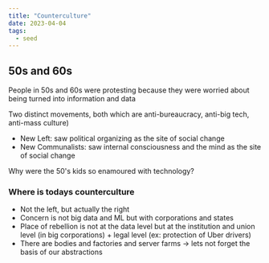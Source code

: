 ```yaml
---
title: "Counterculture"
date: 2023-04-04
tags:
  - seed
---
```


## 50s and 60s

People in 50s and 60s were protesting because they were worried about being turned into information and data

Two distinct movements, both which are anti-bureaucracy, anti-big tech, anti-mass culture)

- New Left: saw political organizing as the site of social change
- New Communalists: saw internal consciousness and the mind as the site of social change

Why were the 50's kids so enamoured with technology?

### Where is todays counterculture

- Not the left, but actually the right
- Concern is not big data and ML but with corporations and states
- Place of rebellion is not at the data level but at the institution and union level (in big corporations) + legal level (ex: protection of Uber drivers)
- There are bodies and factories and server farms → lets not forget the basis of our abstractions
